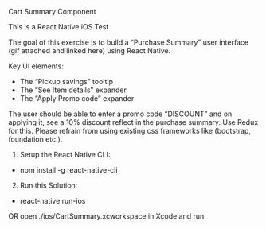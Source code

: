 Cart Summary Component

This is a React Native iOS Test

The goal of this exercise is to build a “Purchase Summary” user interface (gif attached and linked here) using React Native. 

Key UI elements: 

- The “Pickup savings” tooltip
- The “See Item details” expander
- The “Apply Promo code” expander

The user should be able to enter a promo code “DISCOUNT” and on applying it, see a 10% discount reflect in the purchase summary. Use Redux for this.
Please refrain from using existing css frameworks like (bootstrap, foundation etc.).

1. Setup the React Native CLI:
- npm install -g react-native-cli

2. Run this Solution:
- react-native run-ios

OR open ./ios/CartSummary.xcworkspace in Xcode and run

